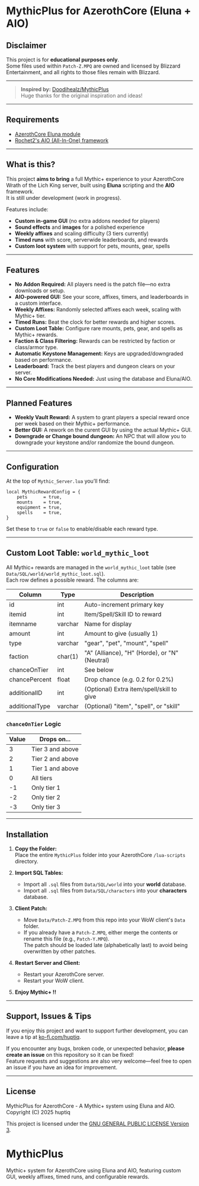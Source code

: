 # MythicPlus for AzerothCore (Eluna + AIO)

## Disclaimer

This project is for **educational purposes only**.  
Some files used within `Patch-Z.MPQ` are owned and licensed by Blizzard Entertainment, and all rights to those files remain with Blizzard.

---

> **Inspired by:** [Doodihealz/MythicPlus](https://github.com/Doodihealz/MythicPlus)  
> Huge thanks for the original inspiration and ideas!

---

## Requirements

- [AzerothCore Eluna module](https://github.com/azerothcore/mod-eluna)
- [Rochet2's AIO (All-In-One) framework](https://github.com/Rochet2/AIO)

---

## What is this?

This project **aims to bring** a full Mythic+ experience to your AzerothCore Wrath of the Lich King server, built using **Eluna** scripting and the **AIO** framework.  
It is still under development (work in progress).

Features include:

- **Custom in-game GUI** (no extra addons needed for players)
- **Sound effects** and **images** for a polished experience
- **Weekly affixes** and scaling difficulty (3 tiers currently)
- **Timed runs** with score, serverwide leaderboards, and rewards
- **Custom loot system** with support for pets, mounts, gear, spells

---

## Features

- **No Addon Required:** All players need is the patch file—no extra downloads or setup.
- **AIO-powered GUI:** See your score, affixes, timers, and leaderboards in a custom interface.
- **Weekly Affixes:** Randomly selected affixes each week, scaling with Mythic+ tier.
- **Timed Runs:** Beat the clock for better rewards and higher scores.
- **Custom Loot Table:** Configure rare mounts, pets, gear, and spells as Mythic+ rewards.
- **Faction & Class Filtering:** Rewards can be restricted by faction or class/armor type.
- **Automatic Keystone Management:** Keys are upgraded/downgraded based on performance.
- **Leaderboard:** Track the best players and dungeon clears on your server.
- **No Core Modifications Needed:** Just using the database and Eluna/AIO.

---

## Planned Features

- **Weekly Vault Reward:** A system to grant players a special reward once per week based on their Mythic+ performance.
- **Better GUI:** A rework on the curent GUI by using the actual Mythic+ GUI.
- **Downgrade or Change bound dungeon:** An NPC that will allow you to downgrade your keystone and/or randomize the bound dungeon.

---

## Configuration

At the top of `Mythic_Server.lua` you’ll find:

    local MythicRewardConfig = {
        pets      = true,
        mounts    = true,
        equipment = true,
        spells    = true,
    }

Set these to `true` or `false` to enable/disable each reward type.

---

## Custom Loot Table: `world_mythic_loot`

All Mythic+ rewards are managed in the `world_mythic_loot` table (see `Data/SQL/world/world_mythic_loot.sql`).  
Each row defines a possible reward. The columns are:

| Column         | Type        | Description                                                                                 |
|----------------|-------------|---------------------------------------------------------------------------------------------|
| id             | int         | Auto-increment primary key                                                                  |
| itemid         | int         | Item/Spell/Skill ID to reward                                                               |
| itemname       | varchar     | Name for display                                                                            |
| amount         | int         | Amount to give (usually 1)                                                                  |
| type           | varchar     | "gear", "pet", "mount", "spell"                                                             |
| faction        | char(1)     | "A" (Alliance), "H" (Horde), or "N" (Neutral)                                               |
| chanceOnTier   | int         | See below                                                                                   |
| chancePercent  | float       | Drop chance (e.g. 0.2 for 0.2%)                                                             |
| additionalID   | int         | (Optional) Extra item/spell/skill to give                                                   |
| additionalType | varchar     | (Optional) "item", "spell", or "skill"                                                      |

### `chanceOnTier` Logic

| Value | Drops on...           |
|-------|-----------------------|
| 3     | Tier 3 and above      |
| 2     | Tier 2 and above      |
| 1     | Tier 1 and above      |
| 0     | All tiers             |
| -1    | Only tier 1           |
| -2    | Only tier 2           |
| -3    | Only tier 3           |

---

## Installation

1. **Copy the Folder:**  
   Place the entire `MythicPlus` folder into your AzerothCore `/lua-scripts` directory.

2. **Import SQL Tables:**  
   - Import all `.sql` files from `Data/SQL/world` into your **world** database.
   - Import all `.sql` files from `Data/SQL/characters` into your **characters** database.

3. **Client Patch:**  
   - Move `Data/Patch-Z.MPQ` from this repo into your WoW client's `Data` folder.
   - If you already have a `Patch-Z.MPQ`, either merge the contents or rename this file (e.g., `Patch-Y.MPQ`).  
     The patch should be loaded late (alphabetically last) to avoid being overwritten by other patches.

4. **Restart Server and Client:**  
   - Restart your AzerothCore server.
   - Restart your WoW client.

5. **Enjoy Mythic+ !!**  


---

## Support, Issues & Tips

If you enjoy this project and want to support further development, you can leave a tip at [ko-fi.com/huptiq](https://ko-fi.com/huptiq).

If you encounter any bugs, broken code, or unexpected behavior, **please create an issue** on this repository so it can be fixed!  
Feature requests and suggestions are also very welcome—feel free to open an issue if you have an idea for improvement.

---

## License

MythicPlus for AzerothCore - A Mythic+ system using Eluna and AIO.  
Copyright (C) 2025 huptiq

This project is licensed under the [GNU GENERAL PUBLIC LICENSE Version 3](LICENSE).
# MythicPlus
Mythic+ system for AzerothCore using Eluna and AIO, featuring custom GUI, weekly affixes, timed runs, and configurable rewards.
